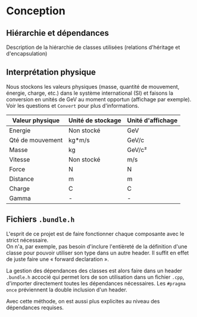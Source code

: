 # Conception

## Hiérarchie et dépendances

Description de la hiérarchie de classes utilisées (relations d'héritage et d'encapsulation)

## Interprétation physique

Nous stockons les valeurs physiques (masse, quantité de mouvement, énergie, charge, etc.) dans le système international (SI) et faisons la conversion en unités de GeV au moment opportun (affichage par exemple). Voir les questions et `Convert` pour plus d'informations.

| Valeur physique | Unité de stockage | Unité d'affichage |
| --- | --- | --- |
| Energie | Non stocké | GeV |
| Qté de mouvement | kg*m/s | GeV/c |
| Masse | kg | GeV/c² |
| Vitesse | Non stocké | m/s |
| Force | N | N |
| Distance | m | m |
| Charge | C | C |
| Gamma | - | - |

## Fichiers `.bundle.h`

L'esprit de ce projet est de faire fonctionner chaque composante avec le strict nécessaire.\
On n'a, par exemple, pas besoin d'inclure l'entièreté de la définition d'une classe pour pouvoir utiliser son type dans un autre header. Il suffit en effet de juste faire une « forward declaration ».

La gestion des dépendances des classes est alors faire dans un header `.bundle.h` accocié qui permet lors de son utilisation dans un fichier `.cpp`, d'importer directement toutes les dépendances nécessaires. Les `#pragma once` préviennent la double inclusion d'un header.

Avec cette méthode, on est aussi plus explicites au niveau des dépendances requises.
